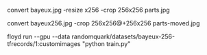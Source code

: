 convert bayeux.jpg -resize x256 -crop 256x256 parts.jpg

convert bayeux256.jpg -crop 256x256@+256x256 parts-moved.jpg

floyd run --gpu --data randomquark/datasets/bayeux-256-tfrecords/1:customimages "python train.py"

